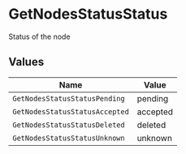 # GetNodesStatusStatus

Status of the node


## Values

| Name                           | Value                          |
| ------------------------------ | ------------------------------ |
| `GetNodesStatusStatusPending`  | pending                        |
| `GetNodesStatusStatusAccepted` | accepted                       |
| `GetNodesStatusStatusDeleted`  | deleted                        |
| `GetNodesStatusStatusUnknown`  | unknown                        |